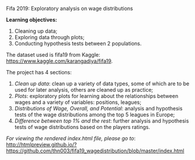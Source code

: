 Fifa 2019: Exploratory analysis on wage distributions

**Learning objectives:**
1.  Cleaning up data;
2.  Exploring data through plots;
3.  Conducting hypothesis tests between 2 populations.

The dataset used is fifa19 from Kaggle: https://www.kaggle.com/karangadiya/fifa19.

The project has 4 sections:
1.  *Clean up data*: clean up a variety of data types, some of which are to be used for later analysis, others are cleaned up as practice;
2.  *Plots*: exploratory plots for learning about the relationships between wages and a variety of variables: positions, leagues;
3.  *Distributions of Wage, Overall, and Potential*: analysis and hypothesis tests of the wage distributions among the top 5 leagues in Europe;
4.  *Difference between top 1% and the rest*: further analysis and hypothesis tests of wage distributions based on the players ratings.

*For viewing the rendered index.html file, please go to*: <br/>
http://htmlpreview.github.io/?https://github.com/thn003/fifa19_wagedistribution/blob/master/index.html
